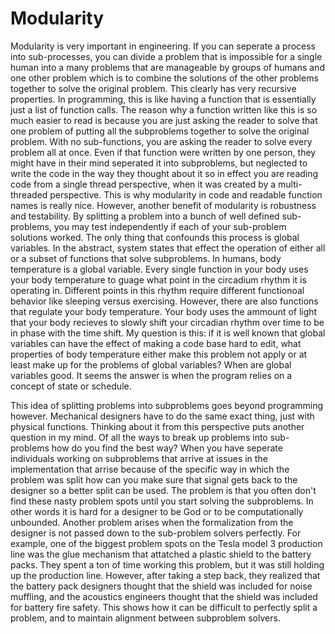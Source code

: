 # Modularity

Modularity is very important in engineering. If you can seperate a process into sub-processes, you can divide a problem that is impossible for a single human into a many problems that are manageable by groups of humans and one other problem which is to combine the solutions of the other problems together to solve the original problem. This clearly has very recursive properties. In programming, this is like having a function that is essentially just a list of function calls. The reason why a function written like this is so much easier to read is because you are just asking the reader to solve that one problem of putting all the subproblems together to solve the original problem. With no sub-functions, you are asking the reader to solve every problem all at once. Even if that function were written by one person, they might have in their mind seperated it into subproblems, but neglected to write the code in the way they thought about it so in effect you are reading code from a single thread perspective, when it was created by a multi-threaded perspective. This is why modularity in code and readable function names is really nice. However, another benefit of modularity is robustness and testability. By splitting a problem into a bunch of well defined sub-problems, you may test independently if each of your sub-problem solutions worked. The only thing that confounds this process is global variables. In the abstract, system states that effect the operation of either all or a subset of functions that solve subproblems. In humans, body temperature is a global variable. Every single function in your body uses your body temperature to guage what point in the circadium rhythm it is operating in. Different points in this rhythm require different functionoal behavior like sleeping versus exercising. However, there are also functions that regulate your body temperature. Your body uses the ammount of light that your body recieves to slowly shift your circadian rhythm over time to be in phase with the time shift. My question is this: if it is well known that global variables can have the effect of making a code base hard to edit, what properties of body temperature either make this problem not apply or at least make up for the problems of global variables? When are global variables good. It seems the answer is when the program relies on a concept of state or schedule.

This idea of splitting problems into subproblems goes beyond programming however. Mechanical designers have to do the same exact thing, just with physical functions. Thinking about it from this perspective puts another question in my mind. Of all the ways to break up problems into sub-problems how do you find the best way? When you have seperate individuals working on subproblems that arrive at issues in the implementation that arrise because of the specific way in which the problem was split how can you make sure that signal gets back to the designer so a better split can be used. The problem is that you often don't find these nasty problem spots until you start solving the subproblems. In other words it is hard for a designer to be God or to be computationally unbounded. Another problem arises when the formalization from the designer is not passed down to the sub-problem solvers perfectly. For example, one of the biggest problem spots on the Tesla model 3 production line was the glue mechanism that attatched a plastic shield to the battery packs. They spent a ton of time working this problem, but it was still holding up the production line. However, after taking a step back, they realized that the battery pack designers thought that the shield was included for noise muffling, and the acoustics engineers thought that the shield was included for battery fire safety. This shows how it can be difficult to perfectly split a problem, and to maintain alignment between subproblem solvers.